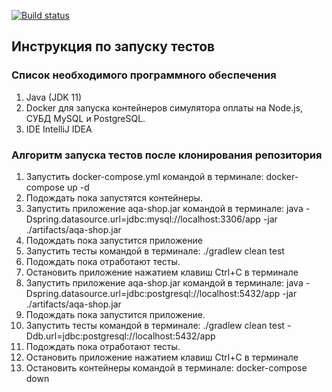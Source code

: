 [![Build status](https://ci.appveyor.com/api/projects/status/kyndpsplri8lmn5g/branch/master?svg=true)](https://ci.appveyor.com/project/EKukhotskaya/marracash/branch/master)

## Инструкция по запуску тестов

### Список необходимого программного обеспечения

1. Java (JDK 11)
2. Docker для запуска контейнеров симулятора оплаты на Node.js, СУБД MySQL и PostgreSQL.
3. IDE IntelliJ IDEA

### Алгоритм запуска тестов после клонирования репозитория

1. Запустить docker-compose.yml командой в терминале: docker-compose up -d
2. Подождать пока запустятся контейнеры.
3. Запустить приложение aqa-shop.jar командой в терминале: java -Dspring.datasource.url=jdbc:mysql://localhost:3306/app
   -jar ./artifacts/aqa-shop.jar
4. Подождать пока запустится приложение
5. Запустить тесты командой в терминале: ./gradlew clean test
6. Подождать пока отработают тесты.
7. Остановить приложение нажатием клавиш Ctrl+C в терминале
8. Запустить приложение aqa-shop.jar командой в терминале: java -Dspring.datasource.url=jdbc:postgresql://localhost:5432/app -jar ./artifacts/aqa-shop.jar
9. Подождать пока запустится приложение.
10. Запустить тесты командой в терминале: ./gradlew clean test -Ddb.url=jdbc:postgresql://localhost:5432/app
11. Подождать пока отработают тесты.
12. Остановить приложение нажатием клавиш Ctrl+C в терминале
13. Остановить контейнеры командой в терминале: docker-compose down
 
